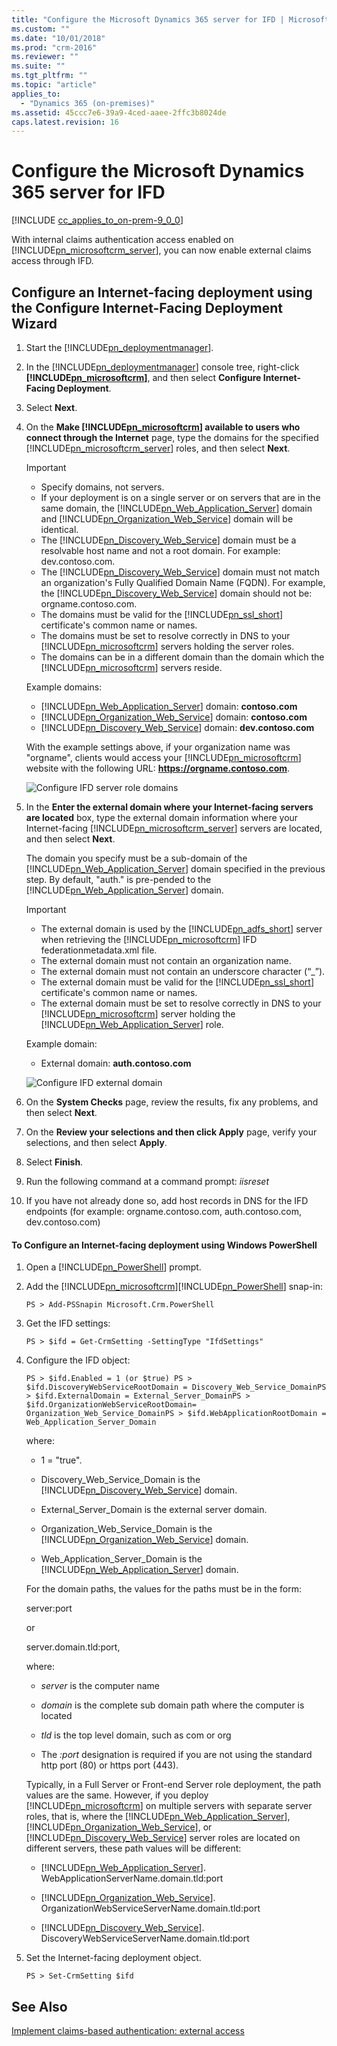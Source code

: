 ```yaml
---
title: "Configure the Microsoft Dynamics 365 server for IFD | Microsoft Docs"
ms.custom: ""
ms.date: "10/01/2018"
ms.prod: "crm-2016"
ms.reviewer: ""
ms.suite: ""
ms.tgt_pltfrm: ""
ms.topic: "article"
applies_to: 
  - "Dynamics 365 (on-premises)"
ms.assetid: 45ccc7e6-39a9-4ced-aaee-2ffc3b8024de
caps.latest.revision: 16
---
```

# Configure the Microsoft Dynamics 365 server for IFD

[!INCLUDE [cc_applies_to_on-prem-9_0_0](../includes/cc_applies_to_on-prem-9_0_0.md)]

With internal claims authentication access enabled on [!INCLUDE[pn_microsoftcrm_server](../includes/pn-microsoftcrm-server.md)], you can now enable external claims access through IFD.  
  
## Configure an Internet-facing deployment using the Configure Internet-Facing Deployment Wizard  
  
1.  Start the [!INCLUDE[pn_deploymentmanager](../includes/pn-deploymentmanager.md)].  
  
2.  In the [!INCLUDE[pn_deploymentmanager](../includes/pn-deploymentmanager.md)] console tree, right-click **[!INCLUDE[pn_microsoftcrm](../includes/pn-microsoftcrm.md)]**, and then select **Configure Internet-Facing Deployment**.  
  
3.  Select **Next**.  
  
4.  On the **Make [!INCLUDE[pn_microsoftcrm](../includes/pn-microsoftcrm.md)] available to users who connect through the Internet** page, type the domains for the specified [!INCLUDE[pn_microsoftcrm_server](../includes/pn-microsoftcrm-server.md)] roles, and then select **Next**.  
  
    > [!IMPORTANT]
    >  -   Specify domains, not servers.  
    > -   If your deployment is on a single server or on servers that are in the same domain, the [!INCLUDE[pn_Web_Application_Server](../includes/pn-web-application-server.md)] domain and [!INCLUDE[pn_Organization_Web_Service](../includes/pn-organization-web-service.md)] domain will be identical.  
    > -   The [!INCLUDE[pn_Discovery_Web_Service](../includes/pn-discovery-web-service.md)] domain must be a resolvable host name and not a root domain. For example: dev.contoso.com.  
    > -   The [!INCLUDE[pn_Discovery_Web_Service](../includes/pn-discovery-web-service.md)] domain must not match an organization's Fully Qualified Domain Name (FQDN). For example, the [!INCLUDE[pn_Discovery_Web_Service](../includes/pn-discovery-web-service.md)] domain should not be: orgname.contoso.com.  
    > -   The domains must be valid for the [!INCLUDE[pn_ssl_short](../includes/pn-ssl-short.md)] certificate's common name or names.  
    > -   The domains must be set to resolve correctly in DNS to your [!INCLUDE[pn_microsoftcrm](../includes/pn-microsoftcrm.md)] servers holding the server roles.  
    > -   The domains can be in a different domain than the domain which the [!INCLUDE[pn_microsoftcrm](../includes/pn-microsoftcrm.md)] servers reside.  
    >   
    >  Example domains:  
    >   
    >  -   [!INCLUDE[pn_Web_Application_Server](../includes/pn-web-application-server.md)] domain: **contoso.com**  
    > -   [!INCLUDE[pn_Organization_Web_Service](../includes/pn-organization-web-service.md)] domain: **contoso.com**  
    > -   [!INCLUDE[pn_Discovery_Web_Service](../includes/pn-discovery-web-service.md)] domain: **dev.contoso.com**  
  
     With the example settings above, if your organization name was "orgname", clients would access your [!INCLUDE[pn_microsoftcrm](../includes/pn-microsoftcrm.md)] website with the following URL: **https://orgname.contoso.com**.  
  
     ![Configure IFD server role domains](media/crm-itpro-claimswp-configifd.PNG "Configure IFD server role domains")  
  
5.  In the **Enter the external domain where your Internet-facing servers are located** box, type the external domain information where your Internet-facing [!INCLUDE[pn_microsoftcrm_server](../includes/pn-microsoftcrm-server.md)] servers are located, and then select **Next**.  
  
     The domain you specify must be a sub-domain of the [!INCLUDE[pn_Web_Application_Server](../includes/pn-web-application-server.md)] domain specified in the previous step. By default, "auth." is pre-pended to the [!INCLUDE[pn_Web_Application_Server](../includes/pn-web-application-server.md)] domain.  
  
    > [!IMPORTANT]
    >  -   The external domain is used by the [!INCLUDE[pn_adfs_short](../includes/pn-adfs-short.md)] server when retrieving the [!INCLUDE[pn_microsoftcrm](../includes/pn-microsoftcrm.md)] IFD federationmetadata.xml file.  
    > -   The external domain must not contain an organization name.  
    > -   The external domain must not contain an underscore character (“_”).  
    > -   The external domain must be valid for the [!INCLUDE[pn_ssl_short](../includes/pn-ssl-short.md)] certificate's common name or names.  
    > -   The external domain must be set to resolve correctly in DNS to your [!INCLUDE[pn_microsoftcrm](../includes/pn-microsoftcrm.md)] server holding the [!INCLUDE[pn_Web_Application_Server](../includes/pn-web-application-server.md)] role.  
  
     Example domain:  
  
    -   External domain: **auth.contoso.com**  
  
     ![Configure IFD external domain](media/crm-itpro-claimswp-configifdext.PNG "Configure IFD external domain")  
  
6.  On the **System Checks** page, review the results, fix any problems, and then select **Next**.  
  
7.  On the **Review your selections and then click Apply** page, verify your selections, and then select **Apply**.  
  
8.  Select **Finish**.  
  
9. Run the following command at a command prompt: *iisreset*  
  
10. If you have not already done so, add host records in DNS for the IFD endpoints (for example: orgname.contoso.com, auth.contoso.com, dev.contoso.com)  
  
#### To Configure an Internet-facing deployment using Windows PowerShell  
  
1.  Open a [!INCLUDE[pn_PowerShell](../includes/pn-powershell.md)] prompt.  
  
2.  Add the [!INCLUDE[pn_microsoftcrm](../includes/pn-microsoftcrm.md)][!INCLUDE[pn_PowerShell](../includes/pn-powershell.md)] snap-in:  
  
    ```  
    PS > Add-PSSnapin Microsoft.Crm.PowerShell   
    ```  
  
3.  Get the IFD settings:  
  
    ```  
    PS > $ifd = Get-CrmSetting -SettingType "IfdSettings"  
    ```  
  
4.  Configure the IFD object:  
  
    ```  
    PS > $ifd.Enabled = 1 (or $true) PS > $ifd.DiscoveryWebServiceRootDomain = Discovery_Web_Service_DomainPS > $ifd.ExternalDomain = External_Server_DomainPS > $ifd.OrganizationWebServiceRootDomain= Organization_Web_Service_DomainPS > $ifd.WebApplicationRootDomain = Web_Application_Server_Domain  
    ```  
  
     where:  
  
    -   1 = "true".  
  
    -   Discovery_Web_Service_Domain is the [!INCLUDE[pn_Discovery_Web_Service](../includes/pn-discovery-web-service.md)] domain.  
  
    -   External_Server_Domain is the external server domain.  
  
    -   Organization_Web_Service_Domain is the [!INCLUDE[pn_Organization_Web_Service](../includes/pn-organization-web-service.md)] domain.  
  
    -   Web_Application_Server_Domain is the [!INCLUDE[pn_Web_Application_Server](../includes/pn-web-application-server.md)] domain.  
  
     For the domain paths, the values for the paths must be in the form:  
  
     server:port  
  
     or  
  
     server.domain.tld:port,  
  
     where:  
  
    -   *server* is the computer name  
  
    -   *domain* is the complete sub domain path where the computer is located  
  
    -   *tld* is the top level domain, such as com or org  
  
    -   The *:port* designation is required if you are not using the standard http port (80) or https port (443).  
  
     Typically, in a Full Server or Front-end Server role deployment, the path values are the same. However, if you deploy [!INCLUDE[pn_microsoftcrm](../includes/pn-microsoftcrm.md)] on multiple servers with separate server roles, that is, where the [!INCLUDE[pn_Web_Application_Server](../includes/pn-web-application-server.md)], [!INCLUDE[pn_Organization_Web_Service](../includes/pn-organization-web-service.md)], or [!INCLUDE[pn_Discovery_Web_Service](../includes/pn-discovery-web-service.md)] server roles are located on different servers, these path values will be different:  
  
    -   [!INCLUDE[pn_Web_Application_Server](../includes/pn-web-application-server.md)]. WebApplicationServerName.domain.tld:port  
  
    -   [!INCLUDE[pn_Organization_Web_Service](../includes/pn-organization-web-service.md)]. OrganizationWebServiceServerName.domain.tld:port  
  
    -   [!INCLUDE[pn_Discovery_Web_Service](../includes/pn-discovery-web-service.md)]. DiscoveryWebServiceServerName.domain.tld:port  
  
5.  Set the Internet-facing deployment object.  
  
    ```  
    PS > Set-CrmSetting $ifd  
    ```  
  
## See Also  
 [Implement claims-based authentication: external access](implement-claims-based-authentication-external-access.md)

